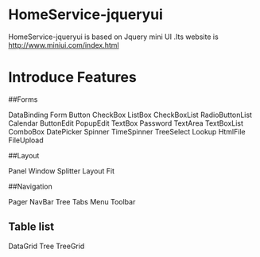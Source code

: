 # HomeService-jqueryui

HomeService-jqueryui is based on Jquery mini UI .Its website is http://www.miniui.com/index.html

# Introduce Features

##Forms

DataBinding
Form
Button
CheckBox
ListBox
CheckBoxList
RadioButtonList
Calendar
ButtonEdit
PopupEdit
TextBox
Password
TextArea
TextBoxList
ComboBox
DatePicker
Spinner
TimeSpinner
TreeSelect
Lookup
HtmlFile
FileUpload

##Layout

Panel
Window
Splitter
Layout
Fit

##Navigation

Pager
NavBar
Tree
Tabs
Menu
Toolbar

## Table list

DataGrid
Tree
TreeGrid

